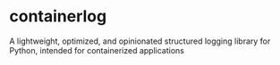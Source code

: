 # containerlog
A lightweight, optimized, and opinionated structured logging library for Python, intended for containerized applications
